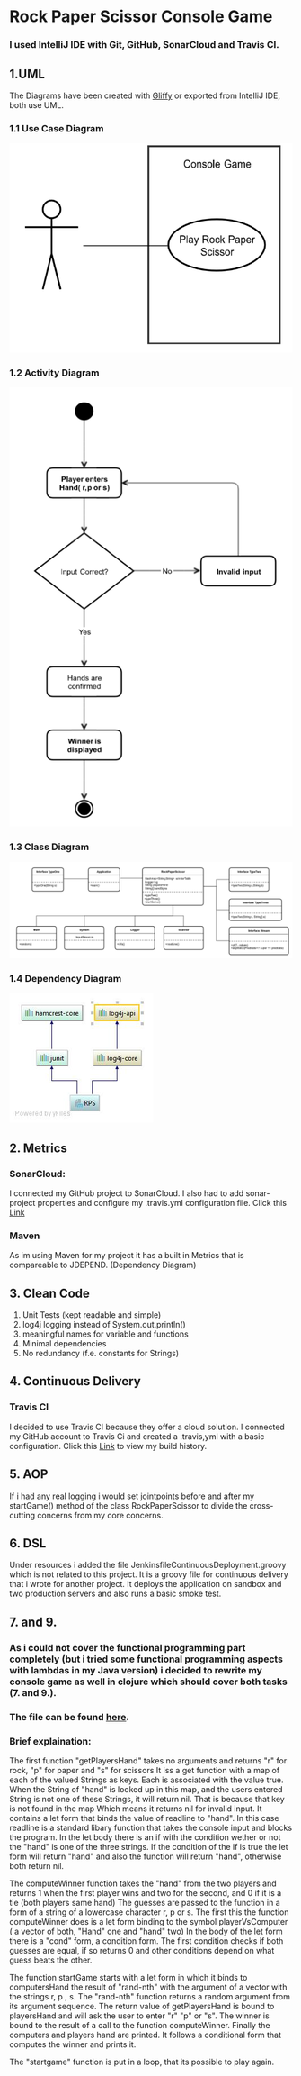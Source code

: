 # Rock Paper Scissor Console Game 

### I used IntelliJ IDE with Git, GitHub, SonarCloud and Travis CI.


##  1.UML
The Diagrams have been created with [Gliffy](https://www.gliffy.com/) or exported from IntelliJ IDE, both use UML.

### 1.1 Use Case Diagram
![Use Case Diagram](https://github.com/AlexBeuthHS/ASE/blob/master/src/main/resources/UseCase.png)

### 1.2 Activity Diagram
![Use Case Diagram](https://github.com/AlexBeuthHS/ASE/blob/master/src/main/resources/activity.png)

### 1.3 Class Diagram
![Use Case Diagram](https://github.com/AlexBeuthHS/ASE/blob/master/src/main/resources/classDiagram.png)

### 1.4 Dependency Diagram
![Dependency Diagram](https://github.com/AlexBeuthHS/ASE/blob/master/src/main/resources/RPS.jpg)

## 2. Metrics
### SonarCloud:
I connected my GitHub project to SonarCloud. I also had to add sonar-project properties and configure my .travis.yml configuration file.
Click this [Link](https://sonarcloud.io/dashboard?id=ASE-RPS%3ARPS)
### Maven
As im using Maven for my project it has a built in Metrics that is compareable to JDEPEND. (Dependency Diagram) 

## 3. Clean Code
1. Unit Tests (kept readable and simple)
2. log4j logging instead of System.out.println()
3. meaningful names for variable and functions
4. Minimal dependencies 
5. No redundancy (f.e. constants for Strings)

## 4. Continuous Delivery
### Travis CI
I decided to use Travis CI because they offer a cloud solution. I connected my GitHub account to Travis Ci and created a .travis,yml with a basic configuration.
Click this [Link](https://travis-ci.org/AlexBeuthHS/ASE) to view my build history.

## 5. AOP
If i had any real logging i would set jointpoints before and after my startGame() method of the class RockPaperScissor to divide the cross-cutting concerns from my core concerns.

## 6. DSL
Under resources i added the file JenkinsfileContinuousDeployment.groovy  which is not related to this project. It is a groovy file for continuous delivery that i wrote for another project.
It deploys the application on sandbox and two production servers and also runs a basic smoke test.
## 7. and 9.
### As i could not cover the functional programming part completely (but i tried some functional programming aspects with lambdas in my Java version) i decided to rewrite my console game as well in clojure which should cover both tasks (7. and 9.).
### The file can be found [here](https://github.com/AlexBeuthHS/ASE/blob/master/src/main/resources/RPS.clj).

### Brief explaination:

The first function "getPlayersHand" takes no arguments and returns "r" for rock, "p" for paper and "s" for scissors
It iss a get function with a map of each of the valued Strings as keys. Each is associated with the value true. When the String of "hand" is looked up in this map, and the users entered String is not one of these Strings, it will return nil. That is because that key is not found in the map
Which means it returns nil for invalid input.
It contains a let form that binds the value of readline to "hand".
In this case readline is a standard libary function that takes the console input and blocks the program.
In the let body  there is an if with the condition wether or not the "hand" is one of the three strings.
If the condition of the if is true the let form will return "hand" and also the function will return "hand", otherwise both return nil.

The computeWinner function takes the "hand" from the two players and returns 1 when the first player wins and two for the second, and 0 if it is a tie (both players same hand)
The guesses are passed to the function in a form of a string of a lowercase character r, p or s.
The first this the function computeWinner does is a let form binding to the symbol playerVsComputer ( a vector of both, "Hand" one and "hand" two)
In the body of the let form there is a "cond" form, a condition form.
The first condition checks if both guesses are equal, if so returns 0 and other conditions depend on what guess beats the other.

The function startGame starts with a let form in which it binds to computersHand the result of "rand-nth" with the argument of a vector with the strings r, p , s.
The "rand-nth" function returns a random argument from its argument sequence.
The return value of getPlayersHand is bound to playersHand and will ask the user to enter "r" "p" or "s".
The winner is bound to the result of a call to the function computeWinner.
Finally the computers and players hand are printed.
It follows a conditional form that computes the winner and prints it.

The "startgame" function is put in a loop, that its possible to play again.
